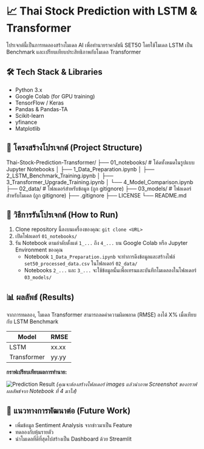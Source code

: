 # 📈 Thai Stock Prediction with LSTM & Transformer

โปรเจกต์นี้เป็นการทดลองสร้างโมเดล AI เพื่อทำนายราคาดัชนี SET50 โดยใช้โมเดล LSTM เป็น Benchmark และเปรียบเทียบประสิทธิภาพกับโมเดล Transformer

## 🛠️ Tech Stack & Libraries
- Python 3.x
- Google Colab (for GPU training)
- TensorFlow / Keras
- Pandas & Pandas-TA
- Scikit-learn
- yfinance
- Matplotlib

## 📂 โครงสร้างโปรเจกต์ (Project Structure)
Thai-Stock-Prediction-Transformer/
├── 01_notebooks/             # โค้ดทั้งหมดในรูปแบบ Jupyter Notebooks
│   ├── 1_Data_Preparation.ipynb
│   ├── 2_LSTM_Benchmark_Training.ipynb
│   ├── 3_Transformer_Upgrade_Training.ipynb
│   └── 4_Model_Comparison.ipynb
├── 02_data/                  # โฟลเดอร์สำหรับข้อมูล (ถูก gitignore)
├── 03_models/                # โฟลเดอร์สำหรับโมเดล (ถูก gitignore)
├── .gitignore
├── LICENSE
└── README.md


## 🚀 วิธีการรันโปรเจกต์ (How to Run)
1. Clone repository นี้ลงบนเครื่องของคุณ: `git clone <URL>`
2. เปิดโฟลเดอร์ `01_notebooks/`
3. รัน Notebook ตามลำดับตั้งแต่ `1_...` ถึง `4_...` บน Google Colab หรือ Jupyter Environment ของคุณ
   - Notebook `1_Data_Preparation.ipynb` จะทำการดึงข้อมูลและสร้างไฟล์ `set50_processed_data.csv` ในโฟลเดอร์ `02_data/`
   - Notebooks `2_...` และ `3_...` จะใช้ข้อมูลนั้นเพื่อเทรนและบันทึกโมเดลลงในโฟลเดอร์ `03_models/`

## 📊 ผลลัพธ์ (Results)
จากการทดลอง, โมเดล Transformer สามารถลดค่าความผิดพลาด (RMSE) ลงได้ X% เมื่อเทียบกับ LSTM Benchmark

| Model       | RMSE  |
|-------------|-------|
| LSTM        | xx.xx |
| Transformer | yy.yy |

**กราฟเปรียบเทียบผลการทำนาย:**

![Prediction Result](images/prediction_comparison.png) 
*(คุณจะต้องสร้างโฟลเดอร์ images แล้วนำภาพ Screenshot ของกราฟผลลัพธ์จาก Notebook ที่ 4 มาใส่)*

## 🔮 แนวทางการพัฒนาต่อ (Future Work)
- เพิ่มข้อมูล Sentiment Analysis จากข่าวมาเป็น Feature
- ทดลองกับหุ้นรายตัว
- นำโมเดลที่ดีที่สุดไปสร้างเป็น Dashboard ด้วย Streamlit